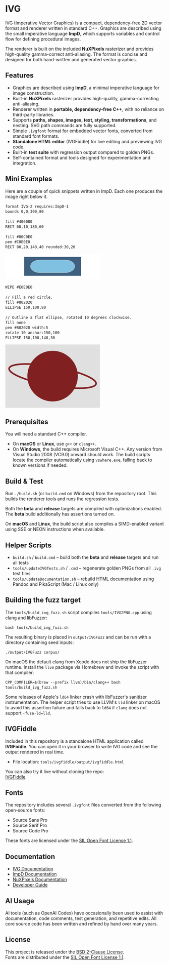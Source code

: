 # IVG

IVG (Imperative Vector Graphics) is a compact, dependency-free 2D vector format and renderer written in standard C++. Graphics are described using the small imperative language **ImpD**, which supports variables and control flow for defining procedural images.

The renderer is built on the included **NuXPixels** rasterizer and provides high-quality gamma-correct anti-aliasing. The format is concise and designed for both hand-written and generated vector graphics.

## Features

- Graphics are described using **ImpD**, a minimal imperative language for image construction.  
- Built-in **NuXPixels** rasterizer provides high-quality, gamma-correcting anti-aliasing.  
- Renderer written in **portable, dependency-free C++**, with no reliance on third-party libraries.  
- Supports **paths, shapes, images, text, styling, transformations**, and nesting. SVG path commands are fully supported.
- Simple `.ivgfont` format for embedded vector fonts, converted from standard font formats.
- **Standalone HTML editor** (IVGFiddle) for live editing and previewing IVG code.  
- Built-in **test suite** with regression output compared to golden PNGs.  
- Self-contained format and tools designed for experimentation and integration.

## Mini Examples


Here are a couple of quick snippets written in ImpD. Each one produces the image right below it.

```ImpD
format IVG-2 requires:ImpD-1
bounds 0,0,300,80

fill #406080
RECT 60,10,180,60

fill #80C0E0
pen #C0E0E0
RECT 80,20,140,40 rounded:30,20
```
![Rounded rectangle example](docs/images/rectExample.png)

```ImpD
WIPE #E0E0E0

// Fill a red circle.
fill #802020
ELLIPSE 150,100,80

// Outline a flat ellipse, rotated 10 degrees clockwise.
fill none
pen #802020 width:5
rotate 10 anchor:150,100
ELLIPSE 150,100,140,30
```
![Ellipse example](docs/images/ellipseExample.png)

## Prerequisites

You will need a standard C++ compiler.

- On **macOS** or **Linux**, use `g++` or `clang++`.
- On **Windows**, the build requires Microsoft Visual C++. Any version from Visual Studio 2008 (VC9.0) onward should work. The build scripts locate the compiler automatically using `vswhere.exe`, falling back to known versions if needed.

## Build & Test

Run `./build.sh` (or `build.cmd` on Windows) from the repository root. This builds the renderer tools and runs the regression tests.

Both the **beta** and **release** targets are compiled with optimizations enabled. The **beta** build additionally has assertions turned on.

On **macOS** and **Linux**, the build script also compiles a SIMD-enabled variant using SSE or NEON instructions when available.

## Helper Scripts

- `build.sh` / `build.cmd` – build both the **beta** and **release** targets and run all tests  
- `tools/updateIVGTests.sh` / `.cmd` – regenerate golden PNGs from all `.ivg` test files
- `tools/updateDocumentation.sh` – rebuild HTML documentation using Pandoc and PikaScript (Mac / Linux only)

## Building the fuzz target

The `tools/build_ivg_fuzz.sh` script compiles `tools/IVG2PNG.cpp` using clang and libFuzzer:

```
bash tools/build_ivg_fuzz.sh
```

The resulting binary is placed in `output/IVGFuzz` and can be run with a directory containing seed inputs:

```
./output/IVGFuzz corpus/
```

On macOS the default clang from Xcode does not ship the libFuzzer runtime.
Install the `llvm` package via Homebrew and invoke the script with that
compiler:

```
CPP_COMPILER=$(brew --prefix llvm)/bin/clang++ bash tools/build_ivg_fuzz.sh
```

Some releases of Apple's `ld64` linker crash with libFuzzer's sanitizer
instrumentation. The helper script tries to use LLVM's `lld` linker on
macOS to avoid this assertion failure and falls back to `ld64` if `clang`
does not support `-fuse-ld=lld`.

## IVGFiddle

Included in this repository is a standalone HTML application called **IVGFiddle**. You can open it in your browser to write IVG code and see the output rendered in real time.

- File location: `tools/ivgfiddle/output/ivgfiddle.html`

You can also try it live without cloning the repo:  
[IVGFiddle](https://htmlpreview.github.io/?https://github.com/malstrom72/IVG/blob/main/tools/ivgfiddle/output/ivgfiddle.html)

## Fonts

The repository includes several `.ivgfont` files converted from the following open-source fonts:

- Source Sans Pro  
- Source Serif Pro  
- Source Code Pro  

These fonts are licensed under the [SIL Open Font License 1.1](https://scripts.sil.org/OFL).

## Documentation

- [IVG Documentation](docs/IVG%20Documentation.md)  
- [ImpD Documentation](docs/ImpD%20Documentation.md)  
- [NuXPixels Documentation](docs/NuXPixels%20Documentation.md)  
- [Developer Guide](docs/Developer%20Guide.md)  

## AI Usage

AI tools (such as OpenAI Codex) have occasionally been used to assist with documentation, code comments, test generation, and repetitive edits. All core source code has been written and refined by hand over many years.

## License

This project is released under the [BSD 2-Clause License](LICENSE).  
Fonts are distributed under the [SIL Open Font License 1.1](https://scripts.sil.org/OFL).
